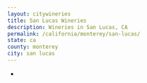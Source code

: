 ```yaml
---
layout: citywineries
title: San Lucas Wineries
description: Wineries in San Lucas, CA
permalink: /california/monterey/san-lucas/
state: ca
county: monterey
city: san lucas
---
```

-
